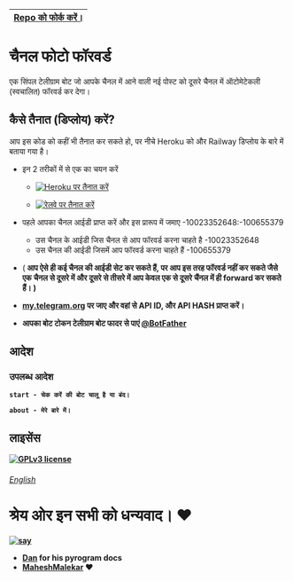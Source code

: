 |[Repo को फोर्क करें।](https://github.com/0AIB/Auto-Forward-Bot/fork)
|---

# चैनल फोटो फॉरवर्ड 
एक सिंपल टेलीग्राम बोट जो आपके चैनल में आने वाली नई पोस्ट को दूसरे चैनल में ऑटोमेटेकली (स्वचालित) फॉरवर्ड कर देगा।

## कैसे तैनात (डिप्लोय) करें?
आप इस कोड को कहीं भी तैनात कर सकते हो, पर नीचे Heroku को और Railway डिप्लोय के बारे में बताया गया है।

- इन 2 तरीकों में से एक का चयन करें
     - [![Heroku पर तैनात करें](https://www.herokucdn.com/deploy/button.svg)](https://heroku.com/deploy?template=https://github.com/0AIB/Auto-Forward-Bot)

     - [![रेलवे पर तैनात करें](https://railway.app/button.svg)](https://railway.app/new/template/P59W6v)

- पहले आपका चैनल आईडी प्राप्त करें और इस प्रारूप में जमाए -10023352648:-100655379
     - उस चैनल के आईडी जिस चैनल से  आप फॉरवर्ड करना चाहते है -10023352648 
     - उस चैनल की आईडी जिसमें आप फॉरवर्ड करना चाहते हैं -100655379

- (<b> आप ऐसे ही कई चैनल की आईडी सेट कर सकते हैं, पर आप इस तरह फॉरवर्ड नहीं कर सकते जैसे एक चैनल से दूसरे में और दूसरे से तीसरे में आप केवल एक से दूसरे चैंनल में ही forward कर सकते हैं। <b/>) 

- [my.telegram.org](https://my.telegram.org/) पर जाए और वहां से API ID, और API HASH प्राप्त करें।
- आपका बोट टोकन टेलीग्राम बोट फादर से पाएं [@BotFather](https://telegram.dog/botfather)     




## आदेश
### उपलब्ध आदेश 
```
start - चेक करें की बोट चालू है या बंद।

about - मेरे बारे में।
```

## लाइसेंस
[![GPLv3 license](https://img.shields.io/badge/License-GPLv3-blue.svg)](https://github.com/Ns-AnoNymouS/TG-CONVERT-BOT/blob/main/LICENSE)



###### [English](https://github.com/0AIB/Auto-Forward-Bot/blob/main/english.md)

# श्रेय ओर इन सभी को धन्यवाद। ❤️
[![say](https://img.shields.io/badge/say-धन्यवाद-ff69b4.svg)](https://saythanks.io/to/kennethreitz)
- [Dan](https://telegram.dog/haskell) for his pyrogram docs
- [MaheshMalekar](https://telegram.dog/MaheshMalekar) ❤


  

